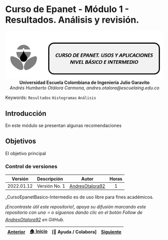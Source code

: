 # Curso de Epanet - Módulo 1 - Resultados. Análisis y revisión.

<div align="center">
  <img src="../../.icons/IconoEpanetV3.png" width="600px">
</div>

<div align="center">
<b> Universidad Escuela Colombiana de Ingeniería Julio Garavito</b>
<br><i>Andrés Humberto Otálora Carmona, andres.otalora@escuelaing.edu.co </i>
</div>

Keywords: `Resultados` `Histogramas` `Análisis`

## Introducción

En este módulo se presentan algunas recomendaciones 

## Objetivos

El objetivo principal 


### Control de versiones

| Versión    | Descripción   | Autor                                      | Horas |
|------------|:--------------|--------------------------------------------|:-----:|
| 2022.01.12 | Versión No. 1 | [AndresOtalora92](https://github.com/AndresOtalora92)  |   1   |


_CursoEpanetBasico-Intermedio es de uso libre para fines académicos.

_¡Encontraste útil este repositorio!, apoya su difusión marcando este repositorio con una ⭐ o síguenos dando clic en el botón Follow de [AndresOtalora92](https://github.com/AndresOtalora92?tab=repositories) en GitHub._


| [Anterior](../ModuloNo.2/Generalidades_EPANET.md) | [:house: Inicio](../../README.md) | [:beginner: Ayuda / Colabora] | [Siguiente](../ModuloNo.2/ImportardesdeCAD.md) |
|----------------------------|-----------------------------------|--------------------------------------------------------------------------------------------------|---------------|
